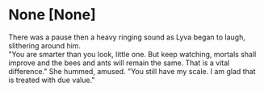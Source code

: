 # None [None]
There was a pause then a heavy ringing sound as Lyva began to laugh, slithering around him.    
"You are smarter than you look, little one. But keep watching, mortals shall improve and the bees and ants will remain the same. That is a vital difference." She hummed, amused. "You still have my scale. I am glad that is treated with due value."
